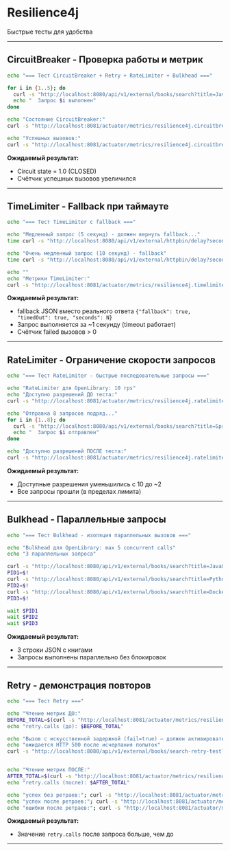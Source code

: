 # Resilience4j

Быстрые тесты для удобства

---

## CircuitBreaker - Проверка работы и метрик

```bash
echo "=== Тест CircuitBreaker + Retry + RateLimiter + Bulkhead ==="

for i in {1..5}; do
  curl -s "http://localhost:8080/api/v1/external/books/search?title=Java&limit=2" | jq -c '.[:1]'
  echo "  Запрос $i выполнен"
done

echo "Состояние CircuitBreaker:"
curl -s "http://localhost:8081/actuator/metrics/resilience4j.circuitbreaker.state?tag=name:openlibrary&tag=state:closed" | jq '.measurements[0].value'

echo "Успешных вызовов:"
curl -s "http://localhost:8081/actuator/metrics/resilience4j.circuitbreaker.calls?tag=name:openlibrary&tag=kind:successful" | jq '.measurements[0].value'
```

**Ожидаемый результат:**
- Circuit state = 1.0 (CLOSED)
- Счётчик успешных вызовов увеличился

---

## TimeLimiter - Fallback при таймауте

```bash
echo "=== Тест TimeLimiter с fallback ==="

echo "Медленный запрос (5 секунд) - должен вернуть fallback..."
time curl -s "http://localhost:8080/api/v1/external/httpbin/delay?seconds=5" | jq '.'

echo "Очень медленный запрос (10 секунд) - fallback"
time curl -s "http://localhost:8080/api/v1/external/httpbin/delay?seconds=10" | jq '.'

echo ""
echo "Метрики TimeLimiter:"
curl -s "http://localhost:8081/actuator/metrics/resilience4j.timelimiter.calls?tag=name:httpbin&tag=kind:failed" | jq '.measurements[0].value'

```

**Ожидаемый результат:**
- fallback JSON вместо реального ответа `{"fallback": true, "timedOut": true, "seconds": N}`
- Запрос выполняется за ~1 секунду (timeout работает)
- Счётчик failed вызовов > 0

---

## RateLimiter - Ограничение скорости запросов

```bash
echo "=== Тест RateLimiter - быстрые последовательные запросы ==="

echo "RateLimiter для OpenLibrary: 10 rps"
echo "Доступно разрешений ДО теста:"
curl -s "http://localhost:8081/actuator/metrics/resilience4j.ratelimiter.available.permissions?tag=name:openlibrary" | jq '.measurements[0].value'

echo "Отправка 8 запросов подряд..."
for i in {1..8}; do
  curl -s "http://localhost:8080/api/v1/external/books/search?title=Spring&limit=1" > /dev/null
  echo "  Запрос $i отправлен"
done

echo "Доступно разрешений ПОСЛЕ теста:"
curl -s "http://localhost:8081/actuator/metrics/resilience4j.ratelimiter.available.permissions?tag=name:openlibrary" | jq '.measurements[0].value'

```

**Ожидаемый результат:**
- Доступные разрешения уменьшились с 10 до ~2
- Все запросы прошли (в пределах лимита)

---

## Bulkhead - Параллельные запросы

```bash
echo "=== Тест Bulkhead - изоляция параллельных вызовов ==="

echo "Bulkhead для OpenLibrary: max 5 concurrent calls"
echo "3 параллельных запроса"

curl -s "http://localhost:8080/api/v1/external/books/search?title=Java&limit=2" | jq -c '.[:1]' &
PID1=$!
curl -s "http://localhost:8080/api/v1/external/books/search?title=Python&limit=2" | jq -c '.[:1]' &
PID2=$!
curl -s "http://localhost:8080/api/v1/external/books/search?title=Docker&limit=2" | jq -c '.[:1]' &
PID3=$!

wait $PID1
wait $PID2
wait $PID3

```

**Ожидаемый результат:**
- 3 строки JSON с книгами
- Запросы выполнены параллельно без блокировок

---

## Retry - демонстрация повторов

```bash
echo "=== Тест Retry ==="

echo "Чтение метрик ДО:"
BEFORE_TOTAL=$(curl -s "http://localhost:8081/actuator/metrics/resilience4j.retry.calls?tag=name:openlibrary" | jq '.measurements[0].value // 0')
echo "retry.calls (до): $BEFORE_TOTAL"

echo "Вызов с искусственной задержкой (fail=true) — должен активировать retry:"
echo "ожидается HTTP 500 после исчерпания попыток"
curl -s "http://localhost:8080/api/v1/external/books/search-retry-test?title=RetryDemo&limit=1&fail=true"


echo "Чтение метрик ПОСЛЕ:"
AFTER_TOTAL=$(curl -s "http://localhost:8081/actuator/metrics/resilience4j.retry.calls?tag=name:openlibrary" | jq '.measurements[0].value // 0')
echo "retry.calls (после): $AFTER_TOTAL"

echo "успех без ретраев:"; curl -s "http://localhost:8081/actuator/metrics/resilience4j.retry.calls?tag=name:openlibrary&tag=kind:successful_without_retry" | jq '.measurements[0].value // 0'
echo "успех после ретраев:"; curl -s "http://localhost:8081/actuator/metrics/resilience4j.retry.calls?tag=name:openlibrary&tag=kind:successful_with_retry" | jq '.measurements[0].value // 0'
echo "ошибки после ретраев:"; curl -s "http://localhost:8081/actuator/metrics/resilience4j.retry.calls?tag=name:openlibrary&tag=kind:failed_with_retry" | jq '.measurements[0].value // 0'
```

**Ожидаемый результат:**
- Значение `retry.calls` после запроса больше, чем до

---